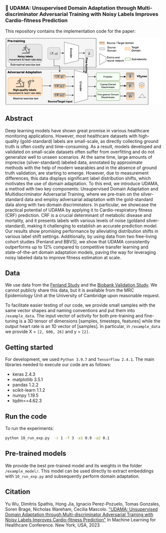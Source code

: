### 📖 UDAMA: Unsupervised Domain Adaptation through Multi-discriminator Adversarial Training with Noisy Labels Improves Cardio-fitness Prediction

This repository contains the implementation code for the paper:

![header image](https://github.com/dengerrrr/UDAMA-CRF-Prediction/blob/main/udama_mlhc.png)

## Abstract
Deep learning models have shown great promise in various healthcare monitoring applications. However, most healthcare datasets with high-quality (gold-standard) labels are
small-scale, as directly collecting ground truth is often costly and time-consuming. As a result, models developed and validated on small-scale datasets often suffer from overfitting
and do not generalize well to unseen scenarios. At the same time, large amounts of imprecise (silver-standard) labeled data, annotated by approximate methods with the help of
modern wearables and in the absence of ground truth validation, are starting to emerge. However, due to measurement differences, this data displays significant label distribution
shifts, which motivates the use of domain adaptation. To this end, we introduce UDAMA, a method with two key components: Unsupervised Domain Adaptation and Multidiscriminator Adversarial Training, where we pre-train on the silver-standard data and employ adversarial adaptation with the gold-standard data along with two domain discriminators. In particular, we showcase the practical potential of UDAMA by applying it to Cardio-respiratory fitness (CRF) prediction. CRF is a crucial determinant of metabolic disease and mortality, and it presents labels with various levels of noise (goldand silver-standard), making it challenging to establish an accurate prediction model. Our results show promising performance by alleviating distribution shifts in various label shift settings. Additionally, by using data from two free-living cohort studies (Fenland and BBVS), we show that UDAMA consistently outperforms up to 12% compared to competitive transfer learning and state-of-the-art domain adaptation models, paving the way for
leveraging noisy labeled data to improve fitness estimation at scale.

## Data 
We use data from the [Fenland Study](https://www.mrc-epid.cam.ac.uk/research/studies/fenland/) and the [Biobank Validation Study](https://www.mrc-epid.cam.ac.uk/research/studies/uk-biobank-validation/). We cannot publicly share this data, but it is available from the MRC Epidemiology Unit at the University of Cambridge upon reasonable request.

To facilitate easier testing of our code, we provide small samples with the same vector shapes and naming conventions and put them into ``/example_data``. The input vector of activity for both pre-training and fine-tuning is a 3D tensor of dimensions [samples, timesteps, features] while the output heart rate is an 1D vector of [samples]. In particular, in ``/example_data`` we provide X = ``[2, 600, 26]`` and y = ``[2]``. 


## Getting started
For development, we used `Python 3.9.7` and `TensorFlow 2.4.1`. 
The main libraries needed to execute our code are as follows:

 - keras 2.4.3
 - matplotlib 3.5.1
 - pandas 1.2.2
 - scikit-learn 1.1.2
 - numpy 1.19.5
 - tqdm==4.62.3

## Run the  code
To run the experiments:
```bash
python 10_run_exp.py  -r 1 -f 3 -a1 0.9 -a2 0.1
```

## Pre-trained models

We provide the best pre-trained model and its weights  in the folder ``/example_model/``. This model can be used directly to extract embeddings with ``10_run_exp.py`` and subsequently perform domain adaptation.


## Citation 
Yu Wu, Dimitris Spathis, Hong Jia, Ignacio Perez-Pozuelo, Tomas Gonzales, Soren Brage, Nicholas Wareham, Cecilia Mascolo. ["UDAMA: Unsupervised Domain Adaptation through Multi-discriminator Adversarial Training with Noisy Labels Improves Cardio-fitness Prediction"](https://arxiv.org/abs/2307.16651)
In Machine Learning for Healthcare Conference. New York, USA, 2023



